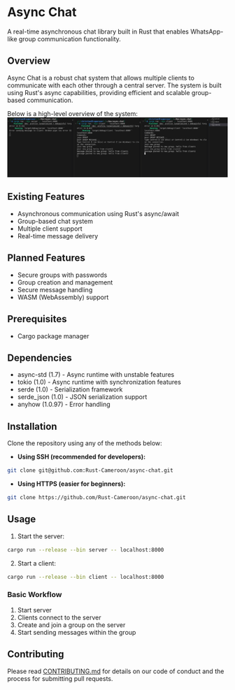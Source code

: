 # Async Chat

A real-time asynchronous chat library built in Rust that enables WhatsApp-like group communication functionality.

## Overview

Async Chat is a robust chat system that allows multiple clients to communicate with each other through a central server. The system is built using Rust's async capabilities, providing efficient and scalable group-based communication.

Below is a high-level overview of the system:
![Async Rust Chat](docs/images/mvp.jpeg)

## Existing Features

- Asynchronous communication using Rust's async/await
- Group-based chat system
- Multiple client support
- Real-time message delivery

## Planned Features
- Secure groups with passwords
- Group creation and management
- Secure message handling
- WASM (WebAssembly) support

## Prerequisites

- Cargo package manager

## Dependencies

- async-std (1.7) - Async runtime with unstable features
- tokio (1.0) - Async runtime with synchronization features
- serde (1.0) - Serialization framework
- serde_json (1.0) - JSON serialization support
- anyhow (1.0.97) - Error handling

## Installation

Clone the repository using any of the methods below:

- **Using SSH (recommended for developers):**
```bash
git clone git@github.com:Rust-Cameroon/async-chat.git
```

- **Using HTTPS (easier for beginners):**
```bash
git clone https://github.com/Rust-Cameroon/async-chat.git
```

## Usage

1. Start the server:
```bash
cargo run --release --bin server -- localhost:8000
```

2. Start a client:
```bash
cargo run --release --bin client -- localhost:8000
```

### Basic Workflow

1. Start server
2. Clients connect to the server
3. Create and join a group on the server
4. Start sending messages within the group


## Contributing

Please read [CONTRIBUTING.md](CONTRIBUTING.md) for details on our code of conduct and the process for submitting pull requests.
